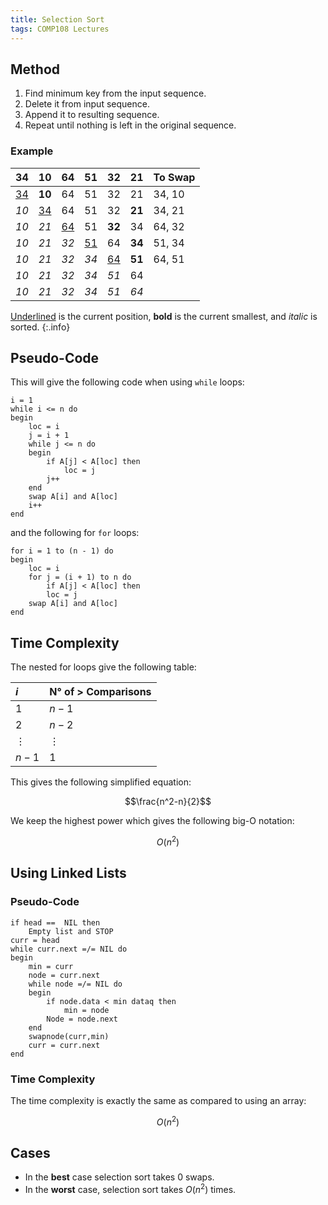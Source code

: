 ```yaml
---
title: Selection Sort
tags: COMP108 Lectures
---
```

## Method
1. Find minimum key from the input sequence.
1. Delete it from input sequence.
1. Append it to resulting sequence.
1. Repeat until nothing is left in the original sequence.

### Example

| 34 | 10 | 64 | 51 | 32 | 21 | To Swap |
| :-: | :-: | :-: | :-: | :-: | :-: | :-- |
| <u>34</u> | **10** | 64 | 51 | 32 | 21 | 34, 10 |
| *10* | <u>34</u> | 64 | 51 | 32 | **21** | 34, 21 |
| *10* | *21* | <u>64</u> | 51 | **32** | 34 | 64, 32 |
| *10* | *21* | *32* | <u>51</u> | 64 | **34** | 51, 34 |
| *10* | *21* | *32* | *34* | <u>64</u> | **51** | 64, 51 |
| *10* | *21* | *32* | *34* | *51* | 64 |  |
| *10* | *21* | *32* | *34* | *51* | *64* |  |

<u>Underlined</u> is the current position, **bold** is the current smallest, and *italic* is sorted.
{:.info}

## Pseudo-Code
This will give the following code when using `while` loops:

```
i = 1
while i <= n do
begin
	loc = i
	j = i + 1
	while j <= n do
	begin
		if A[j] < A[loc] then
			loc = j
		j++
	end
	swap A[i] and A[loc]
	i++
end
```

and the following for `for` loops:

```
for i = 1 to (n - 1) do
begin
	loc = i
	for j = (i + 1) to n do
		if A[j] < A[loc] then
		loc = j
	swap A[i] and A[loc]
end
```

## Time Complexity
The nested for loops give the following table:

| $i$ | N° of > Comparisons |
| :-- | :-- |
| $1$ | $n-1$ |
| $2$ | $n-2$ |
| $\vdots$ | $\vdots$ |
| $n-1$ | $1$ |

This gives the following simplified equation:

$$\frac{n^2-n}{2}$$

We keep the highest power which gives the following big-O notation:

$$O(n^2)$$

## Using Linked Lists
### Pseudo-Code

```
if head ==  NIL then 
	Empty list and STOP
curr = head
while curr.next =/= NIL do
begin
	min = curr
	node = curr.next
	while node =/= NIL do
	begin
		if node.data < min dataq then
			min = node
		Node = node.next
	end 
	swapnode(curr,min)
	curr = curr.next
end
```

### Time Complexity
The time complexity is exactly the same as compared to using an array:

$$O(n^2)$$

## Cases

* In the **best** case selection sort takes 0 swaps.
* In the **worst** case, selection sort takes $O(n^2)$ times.